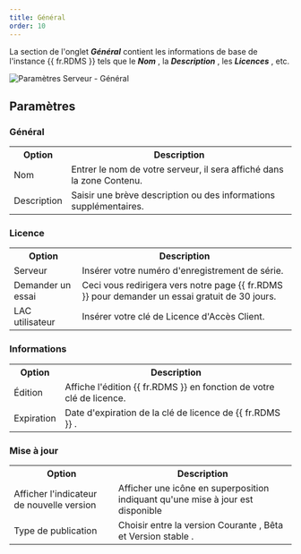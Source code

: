 ```yaml
---
title: Général
order: 10
---
```

La section de l'onglet ***Général*** contient les informations de base de l'instance {{ fr.RDMS }} tels que le ***Nom*** , la ***Description*** , les ***Licences*** , etc.  

![Paramètres Serveur - Général](/img/fr/server/ServerOp8006.png) 

## Paramètres 

### Général 

<table>
	<tr>
		<th>
Option 
		</th>
		<th>
Description 
		</th>
	</tr>
	<tr>
		<td>
Nom 
		</td>
		<td>
Entrer le nom de votre serveur, il sera affiché dans la zone Contenu. 
		</td>
	</tr>
	<tr>
		<td>
Description 
		</td>
		<td>
Saisir une brève description ou des informations supplémentaires. 
		</td>
	</tr>
</table>

### Licence 

<table>
	<tr>
		<th>
Option 
		</th>
		<th>
Description 
		</th>
	</tr>
	<tr>
		<td>
Serveur 
		</td>
		<td>
Insérer votre numéro d'enregistrement de série. 
		</td>
	</tr>
	<tr>
		<td>
Demander un essai 
		</td>
		<td>
Ceci vous redirigera vers notre page {{ fr.RDMS }} pour demander un essai gratuit de 30 jours. 
		</td>
	</tr>
	<tr>
		<td>
LAC utilisateur 
		</td>
		<td>
Insérer votre clé de Licence d'Accès Client. 
		</td>
	</tr>
</table>

### Informations 

<table>
	<tr>
		<th>
Option 
		</th>
		<th>
Description 
		</th>
	</tr>
	<tr>
		<td>
Édition 
		</td>
		<td>
Affiche l'édition {{ fr.RDMS }} en fonction de votre clé de licence. 
		</td>
	</tr>
	<tr>
		<td>
Expiration 
		</td>
		<td>
Date d'expiration de la clé de licence de {{ fr.RDMS }} . 
		</td>
	</tr>
</table>

### Mise à jour 

<table>
	<tr>
		<th>
Option 
		</th>
		<th>
Description 
		</th>
	</tr>
	<tr>
		<td>
Afficher l'indicateur de nouvelle version 
		</td>
		<td>
Afficher une icône en superposition indiquant qu'une mise à jour est disponible 
		</td>
	</tr>
	<tr>
		<td>
Type de publication 
		</td>
		<td>
Choisir entre la version Courante , Bêta et Version stable . 
		</td>
	</tr>
</table>


